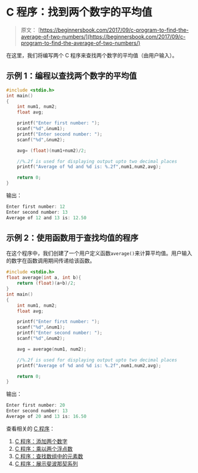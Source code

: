 # C 程序：找到两个数字的平均值

> 原文： [https://beginnersbook.com/2017/09/c-program-to-find-the-average-of-two-numbers/](https://beginnersbook.com/2017/09/c-program-to-find-the-average-of-two-numbers/)

在这里，我们将编写两个 C 程序来查找两个数字的平均值（由用户输入）。

## 示例 1：编程以查找两个数字的平均值

```c
#include <stdio.h>
int main()
{
    int num1, num2;
    float avg;

    printf("Enter first number: ");
    scanf("%d",&num1);
    printf("Enter second number: ");
    scanf("%d",&num2);

    avg= (float)(num1+num2)/2;

    //%.2f is used for displaying output upto two decimal places
    printf("Average of %d and %d is: %.2f",num1,num2,avg);

    return 0;
}
```

输出：

```c
Enter first number: 12
Enter second number: 13
Average of 12 and 13 is: 12.50
```

## 示例 2：使用函数用于查找均值的程序

在这个程序中，我们创建了一个用户定义函数`average()`来计算平均值。用户输入的数字在函数调用期间传递给该函数。

```c
#include <stdio.h>
float average(int a, int b){
    return (float)(a+b)/2;
}
int main()
{
    int num1, num2;
    float avg;

    printf("Enter first number: ");
    scanf("%d",&num1);
    printf("Enter second number: ");
    scanf("%d",&num2);

    avg = average(num1, num2);

    //%.2f is used for displaying output upto two decimal places
    printf("Average of %d and %d is: %.2f",num1,num2,avg);

    return 0;
}
```

输出：

```c
Enter first number: 20
Enter second number: 13
Average of 20 and 13 is: 16.50
```

查看相关的 [C 程序](https://beginnersbook.com/2015/02/simple-c-programs/)：

1.  [C 程序：添加两个数字](https://beginnersbook.com/2017/09/c-program-to-add-two-numbers/)
2.  [C 程序：乘以两个浮点数](https://beginnersbook.com/2017/09/c-program-to-multiply-two-floating-point-numbers/)
3.  [C 程序：查找数组中的元素数](https://beginnersbook.com/2017/09/c-program-to-find-the-number-of-elements-in-an-array/)
4.  [C 程序：展示斐波那契系列](https://beginnersbook.com/2014/06/c-program-to-display-fibonacci-series/)